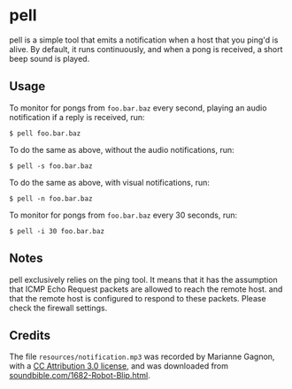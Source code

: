 pell
====

pell is a simple tool that emits a notification when a host that you
ping'd is alive. By default, it runs continuously, and when a pong is
received, a short beep sound is played.


## Usage

To monitor for pongs from `foo.bar.baz` every second, playing an
audio notification if a reply is received, run:

```
$ pell foo.bar.baz
```

To do the same as above, without the audio notifications, run:

```
$ pell -s foo.bar.baz
```

To do the same as above, with visual notifications, run:

```
$ pell -n foo.bar.baz
```

To monitor for pongs from `foo.bar.baz` every 30 seconds, run:

```
$ pell -i 30 foo.bar.baz
```

## Notes

pell exclusively relies on the ping tool. It means that it has the
assumption that ICMP Echo Request packets are allowed to reach the
remote host. and that the remote host is configured to respond to
these packets. Please check the firewall settings.


## Credits

The file `resources/notification.mp3` was recorded by Marianne Gagnon,
with a
[CC Attribution 3.0 license](https://creativecommons.org/licenses/by/3.0/),
and was downloaded from
[soundbible.com/1682-Robot-Blip.html](http://soundbible.com/1682-Robot-Blip.html).
